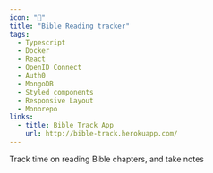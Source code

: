 ```yaml
---
icon: "📖"
title: "Bible Reading tracker"
tags:
  - Typescript
  - Docker
  - React
  - OpenID Connect
  - Auth0
  - MongoDB
  - Styled components
  - Responsive Layout
  - Monorepo
links:
  - title: Bible Track App
    url: http://bible-track.herokuapp.com/
---
```

Track time on reading Bible chapters, and take notes